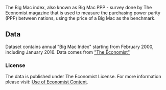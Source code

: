 The Big Mac index, also known as Big Mac PPP - survey done by The
Economist magazine that is used to measure the purchasing power
parity (PPP) between nations, using the price of a Big Mac as
the benchmark.

## Data

Dataset contains annual "Big Mac Index" starting from February 2000, including January 2016.
Data comes from ["The Economist"](http://www.economist.com/)

### License

The data is published under The Economist License.
For more information please visit: [Use of Economist Content](http://www.economist.com/legal/terms-of-use).
